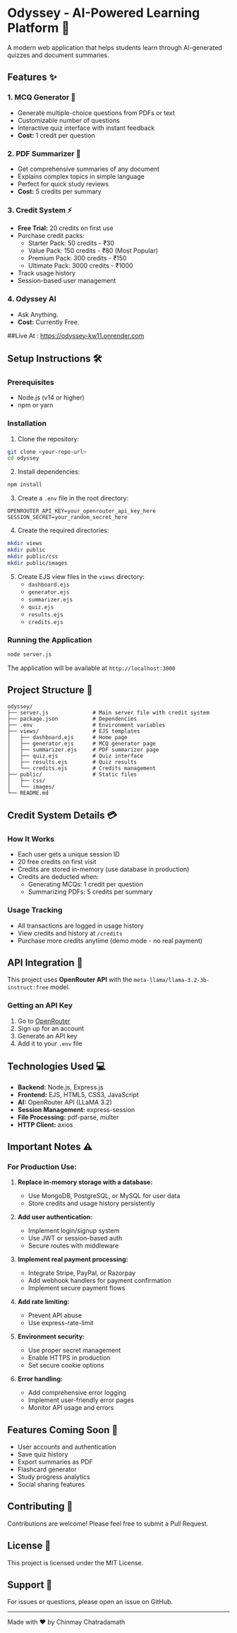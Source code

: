 # Odyssey - AI-Powered Learning Platform 🚀

A modern web application that helps students learn through AI-generated quizzes and document summaries.

## Features ✨

### 1. MCQ Generator 📝
- Generate multiple-choice questions from PDFs or text
- Customizable number of questions
- Interactive quiz interface with instant feedback
- **Cost:** 1 credit per question

### 2. PDF Summarizer 📄
- Get comprehensive summaries of any document
- Explains complex topics in simple language
- Perfect for quick study reviews
- **Cost:** 5 credits per summary

### 3. Credit System ⚡
- **Free Trial:** 20 credits on first use
- Purchase credit packs:
  - Starter Pack: 50 credits - ₹30
  - Value Pack: 150 credits - ₹80 (Most Popular)
  - Premium Pack: 300 credits - ₹150
  - Ultimate Pack: 3000 credits - ₹1000
- Track usage history
- Session-based user management

### 4. Odyssey AI
- Ask Anything.
- **Cost:** Currently Free.

##Live At : https://odyssey-kw11.onrender.com

## Setup Instructions 🛠️

### Prerequisites
- Node.js (v14 or higher)
- npm or yarn

### Installation

1. Clone the repository:
```bash
git clone <your-repo-url>
cd odyssey
```

2. Install dependencies:
```bash
npm install
```

3. Create a `.env` file in the root directory:
```env
OPENROUTER_API_KEY=your_openrouter_api_key_here
SESSION_SECRET=your_random_secret_here
```

4. Create the required directories:
```bash
mkdir views
mkdir public
mkdir public/css
mkdir public/images
```

5. Create EJS view files in the `views` directory:
   - `dashboard.ejs`
   - `generator.ejs`
   - `summarizer.ejs`
   - `quiz.ejs`
   - `results.ejs`
   - `credits.ejs`

### Running the Application

```bash
node server.js
```

The application will be available at `http://localhost:3000`

## Project Structure 📁

```
odyssey/
├── server.js              # Main server file with credit system
├── package.json           # Dependencies
├── .env                   # Environment variables
├── views/                 # EJS templates
│   ├── dashboard.ejs      # Home page
│   ├── generator.ejs      # MCQ generator page
│   ├── summarizer.ejs     # PDF summarizer page
│   ├── quiz.ejs           # Quiz interface
│   ├── results.ejs        # Quiz results
│   └── credits.ejs        # Credits management
├── public/                # Static files
│   ├── css/
│   └── images/
└── README.md
```

## Credit System Details 💳

### How It Works
- Each user gets a unique session ID
- 20 free credits on first visit
- Credits are stored in-memory (use database in production)
- Credits are deducted when:
  - Generating MCQs: 1 credit per question
  - Summarizing PDFs: 5 credits per summary

### Usage Tracking
- All transactions are logged in usage history
- View credits and history at `/credits`
- Purchase more credits anytime (demo mode - no real payment)

## API Integration 🔌

This project uses **OpenRouter API** with the `meta-llama/llama-3.2-3b-instruct:free` model.

### Getting an API Key
1. Go to [OpenRouter](https://openrouter.ai/)
2. Sign up for an account
3. Generate an API key
4. Add it to your `.env` file

## Technologies Used 💻

- **Backend:** Node.js, Express.js
- **Frontend:** EJS, HTML5, CSS3, JavaScript
- **AI:** OpenRouter API (LLaMA 3.2)
- **Session Management:** express-session
- **File Processing:** pdf-parse, multer
- **HTTP Client:** axios

## Important Notes ⚠️

### For Production Use:
1. **Replace in-memory storage with a database:**
   - Use MongoDB, PostgreSQL, or MySQL for user data
   - Store credits and usage history persistently

2. **Add user authentication:**
   - Implement login/signup system
   - Use JWT or session-based auth
   - Secure routes with middleware

3. **Implement real payment processing:**
   - Integrate Stripe, PayPal, or Razorpay
   - Add webhook handlers for payment confirmation
   - Implement secure payment flows

4. **Add rate limiting:**
   - Prevent API abuse
   - Use express-rate-limit

5. **Environment security:**
   - Use proper secret management
   - Enable HTTPS in production
   - Set secure cookie options

6. **Error handling:**
   - Add comprehensive error logging
   - Implement user-friendly error pages
   - Monitor API usage and errors

## Features Coming Soon 🔮

- User accounts and authentication
- Save quiz history
- Export summaries as PDF
- Flashcard generator
- Study progress analytics
- Social sharing features

## Contributing 🤝

Contributions are welcome! Please feel free to submit a Pull Request.

## License 📄

This project is licensed under the MIT License.

## Support 💬

For issues or questions, please open an issue on GitHub.

---

Made with ❤️ by Chinmay Chatradamath
